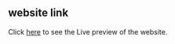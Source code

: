 ## website link
Click [here](https://lightsoutgame-rose.vercel.app/) to see the Live preview of the website.
